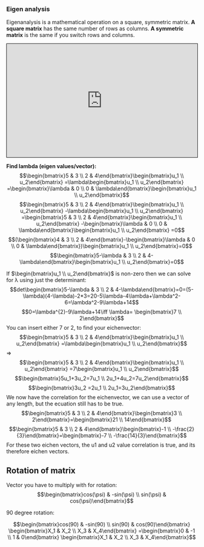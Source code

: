 ### Eigen analysis
Eigenanalysis is a mathematical operation on a square, symmetric matrix. 
**A square matrix** has the same number of rows as columns.
**A symmetric matrix** is the same if you switch rows and columns.
<iframe src="https://www.geogebra.org/m/JP2XZpzV" width="100%" height="300" style="border:1px solid black;">  
</iframe>

**Find lambda (eigen values/vector):**
$$\begin{bmatrix}5 & 3 \\ 2 & 4\end{bmatrix}\begin{bmatrix}u_1 \\ u_2\end{bmatrix}
=\lambda\begin{bmatrix}u_1 \\ u_2\end{bmatrix}
=\begin{bmatrix}\lambda & 0 \\ 0 & \lambda\end{bmatrix}\begin{bmatrix}u_1 \\ u_2\end{bmatrix}$$
$$\begin{bmatrix}5 & 3 \\ 2 & 4\end{bmatrix}\begin{bmatrix}u_1 \\ u_2\end{bmatrix}
-\lambda\begin{bmatrix}u_1 \\ u_2\end{bmatrix}
=\begin{bmatrix}5 & 3 \\ 2 & 4\end{bmatrix}\begin{bmatrix}u_1 \\ u_2\end{bmatrix}
-\begin{bmatrix}\lambda & 0 \\ 0 & \lambda\end{bmatrix}\begin{bmatrix}u_1 \\ u_2\end{bmatrix}
=0$$
$$(\begin{bmatrix}4 & 3 \\ 2 & 4\end{bmatrix}-\begin{bmatrix}\lambda & 0 \\ 0 & \lambda\end{bmatrix})\begin{bmatrix}u_1 \\ u_2\end{bmatrix}=0$$
$$\begin{bmatrix}5-\lambda & 3 \\ 2 & 4-\lambda\end{bmatrix}\begin{bmatrix}u_1 \\ u_2\end{bmatrix}=0$$

If $\begin{bmatrix}u_1 \\ u_2\end{bmatrix}$ is non-zero then we can solve for λ using just the determinant:
$$det\begin{bmatrix}5-\lambda & 3 \\ 2 & 4-\lambda\end{bmatrix}=0=(5-\lambda)(4-\lambda)-2*3=20-5\lambda-4\lambda+\lambda^2-6=\lambda^2-9\lambda+14$$
$$0=\lambda^{2}-9\lambda+14\iff \lambda= \begin{bmatrix}7 \\ 2\end{bmatrix}$$
You can insert either 7 or 2, to find your eichenvector:
$$\begin{bmatrix}5 & 3 \\ 2 & 4\end{bmatrix}\begin{bmatrix}u_1 \\ u_2\end{bmatrix}
=\lambda\begin{bmatrix}u_1 \\ u_2\end{bmatrix}$$
=>
$$\begin{bmatrix}5 & 3 \\ 2 & 4\end{bmatrix}\begin{bmatrix}u_1 \\ u_2\end{bmatrix}
=7\begin{bmatrix}u_1 \\ u_2\end{bmatrix}$$
$$\begin{bmatrix}5u_1+3u_2=7u_1 \\ 2u_1+4u_2=7u_2\end{bmatrix}$$
$$\begin{bmatrix}3u_2 =2u_1 \\ 2u_1=3u_2\end{bmatrix}$$
We now have the correlation for the eichenvector, we can use a vector of any length, but the ecuation still has to be true. 
$$\begin{bmatrix}5 & 3 \\ 2 & 4\end{bmatrix}\begin{bmatrix}3 \\ 2\end{bmatrix}=\begin{bmatrix}21 \\ 14\end{bmatrix}$$
$$\begin{bmatrix}5 & 3 \\ 2 & 4\end{bmatrix}\begin{bmatrix}-1 \\ -\frac{2}{3}\end{bmatrix}=\begin{bmatrix}-7 \\ -\frac{14}{3}\end{bmatrix}$$
For these two eichen vectors, the u1 and u2 value correlation is true, and its therefore eichen vectors.


## Rotation of matrix
Vector you have to multiply with for rotation:
$$\begin{bmatrix}cos(\psi) & -sin(\psi) \\ sin(\psi) & cos(\psi)\end{bmatrix}$$

90 degree rotation:

$$\begin{bmatrix}cos(90) & -sin(90) \\ sin(90) & cos(90)\end{bmatrix}
\begin{bmatrix}X_1 & X_2 \\ X_3 & X_4\end{bmatrix}
=\begin{bmatrix}0 & -1  \\  1 & 0\end{bmatrix}
\begin{bmatrix}X_1 & X_2 \\ X_3 & X_4\end{bmatrix}$$
